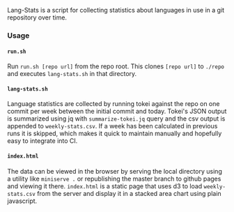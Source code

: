 Lang-Stats is a script for collecting statistics about languages in use in a git
repository over time.

### Usage

#### `run.sh`

Run `run.sh [repo url]` from the repo root. This clones `[repo url]` to `./repo`
and executes `lang-stats.sh` in that directory.

#### `lang-stats.sh`

Language statistics are collected by running tokei against the repo on one
commit per week between the initial commit and today. Tokei's JSON output is
summarized using jq with `summarize-tokei.jq` query and the csv output is
appended to `weekly-stats.csv`. If a week has been calculated in previous runs
it is skipped, which makes it quick to maintain manually and hopefully easy to
integrate into CI.

#### `index.html`

The data can be viewed in the browser by serving the local directory using a
utility like `miniserve .` or republishing the master branch to github pages and
viewing it there. `index.html` is a static page that uses d3 to load
`weekly-stats.csv` from the server and display it in a stacked area chart using
plain javascript.
